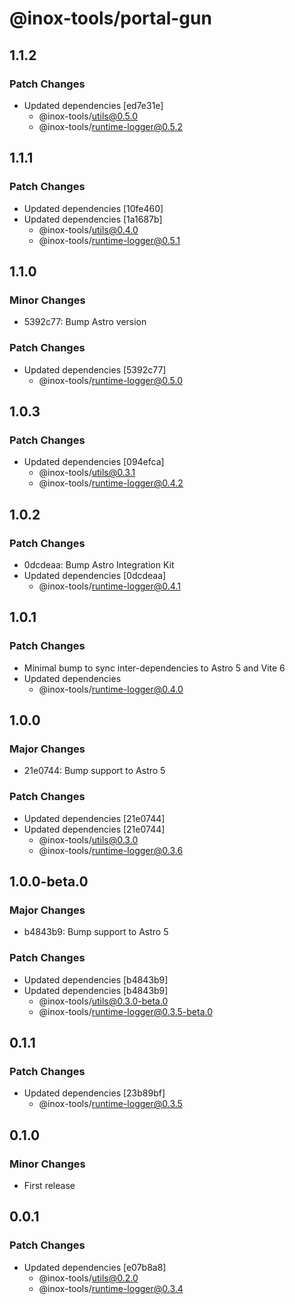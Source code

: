 # @inox-tools/portal-gun

## 1.1.2

### Patch Changes

- Updated dependencies [ed7e31e]
  - @inox-tools/utils@0.5.0
  - @inox-tools/runtime-logger@0.5.2

## 1.1.1

### Patch Changes

- Updated dependencies [10fe460]
- Updated dependencies [1a1687b]
  - @inox-tools/utils@0.4.0
  - @inox-tools/runtime-logger@0.5.1

## 1.1.0

### Minor Changes

- 5392c77: Bump Astro version

### Patch Changes

- Updated dependencies [5392c77]
  - @inox-tools/runtime-logger@0.5.0

## 1.0.3

### Patch Changes

- Updated dependencies [094efca]
  - @inox-tools/utils@0.3.1
  - @inox-tools/runtime-logger@0.4.2

## 1.0.2

### Patch Changes

- 0dcdeaa: Bump Astro Integration Kit
- Updated dependencies [0dcdeaa]
  - @inox-tools/runtime-logger@0.4.1

## 1.0.1

### Patch Changes

- Minimal bump to sync inter-dependencies to Astro 5 and Vite 6
- Updated dependencies
  - @inox-tools/runtime-logger@0.4.0

## 1.0.0

### Major Changes

- 21e0744: Bump support to Astro 5

### Patch Changes

- Updated dependencies [21e0744]
- Updated dependencies [21e0744]
  - @inox-tools/utils@0.3.0
  - @inox-tools/runtime-logger@0.3.6

## 1.0.0-beta.0

### Major Changes

- b4843b9: Bump support to Astro 5

### Patch Changes

- Updated dependencies [b4843b9]
- Updated dependencies [b4843b9]
  - @inox-tools/utils@0.3.0-beta.0
  - @inox-tools/runtime-logger@0.3.5-beta.0

## 0.1.1

### Patch Changes

- Updated dependencies [23b89bf]
  - @inox-tools/runtime-logger@0.3.5

## 0.1.0

### Minor Changes

- First release

## 0.0.1

### Patch Changes

- Updated dependencies [e07b8a8]
  - @inox-tools/utils@0.2.0
  - @inox-tools/runtime-logger@0.3.4
